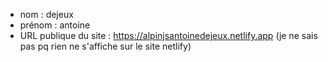 - nom : dejeux
- prénom : antoine
- URL publique du site : https://alpinjsantoinedejeux.netlify.app (je ne sais pas pq rien ne s'affiche sur le site netlify)
